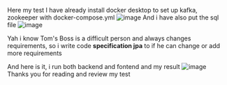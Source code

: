 Here my test
I have already install docker desktop to set up kafka, zookeeper with docker-compose.yml
![image](https://github.com/NhanPhung0605/sales/assets/88967318/7214192b-539c-4be7-86fd-dad603964d1c)
And i have also put the sql file 
![image](https://github.com/NhanPhung0605/sales/assets/88967318/b0b4678f-bdd9-4f07-8f3e-d830c87f4bf9)




Yah i know Tom's Boss is a difficult person and always changes requirements,
so i write code **specification jpa** to if he can change or add more requirements

And here is it, i run both backend and fontend and my result
![image](https://github.com/NhanPhung0605/sales/assets/88967318/7cb506a3-66fc-42f8-8cda-637d30a733ae)
Thanks you for reading and review my test 
